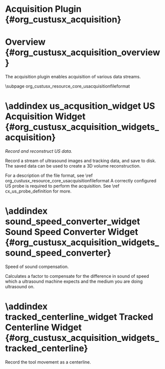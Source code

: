 Acquisition Plugin {#org_custusx_acquisition}
===================


Overview {#org_custusx_acquisition_overview}
========================

The acquisition plugin enables acquisition of various data streams. 

\subpage org_custusx_resource_core_usacquisitionfileformat

\addindex us_acqusition_widget
US Acquisition Widget {#org_custusx_acquisition_widgets_acquisition}
===========================================================

*Record and reconstruct US data.*

Record a stream of ultrasound images and tracking data, and save to disk. The saved data
can be used to create a 3D volume reconstruction.

For a description of the file format, see \ref org_custusx_resource_core_usacquisitionfileformat
A correctly configured US probe is required to perform the acquisition. See \ref cx_us_probe_definition for more.

\addindex sound_speed_converter_widget
Sound Speed Converter Widget {#org_custusx_acquisition_widgets_sound_speed_converter}
===========================================================

Speed of sound compensation.

Calculates a factor to compensate for the difference in sound of speed which a 
ultrasound machine expects and the medium you are doing ultrasound on.



\addindex tracked_centerline_widget
Tracked Centerline Widget {#org_custusx_acquisition_widgets_tracked_centerline}
===========================================================

Record the tool movement as a centerline.
